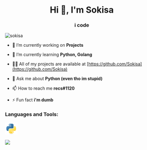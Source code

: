 <h1 align="center">Hi 👋, I'm Sokisa</h1>
<h3 align="center">i code</h3>

<p align="left"> <img src="https://komarev.com/ghpvc/?username=sokisa&label=Profile%20views&color=0e75b6&style=flat" alt="sokisa" /> </p>

- 🔭 I’m currently working on **Projects**

- 🌱 I’m currently learning **Python, Golang**

- 👨‍💻 All of my projects are available at [https://github.com/Sokisa](https://github.com/Sokisa)

- 💬 Ask me about **Python (even tho im stupid)**

- 📫 How to reach me **recs#1120**

- ⚡ Fun fact **i'm dumb**



<h3 align="left">Languages and Tools:</h3>
<a href="https://www.python.org" target="_blank" rel="noreferrer"> <img src="https://raw.githubusercontent.com/devicons/devicon/master/icons/python/python-original.svg" alt="python" width="40" height="40"/> </a> </p>

<img src="https://camo.githubusercontent.com/00d4387ae394b03c8aa3d70a50b181de1276db29a00fc431496206175f0dde34/68747470733a2f2f6769746875622d726561646d652d73746174732e76657263656c2e6170702f6170693f757365726e616d653d48617a7a6133313030267468656d653d6d69646e696768742d707572706c652673686f775f69636f6e733d74727565" data-canonical-src="https://github-readme-stats.vercel.app/api?username=Sokisa&amp;theme=midnight-purple&amp;show_icons=true" style="max-width: 100%;">

